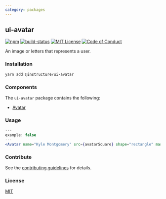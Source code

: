 ```yaml
---
category: packages
---
```


## ui-avatar

[![npm][npm]][npm-url]
[![build-status][build-status]][build-status-url]
[![MIT License][license-badge]][LICENSE]
[![Code of Conduct][coc-badge]][coc]

An image or letters that represents a user.

### Installation

```sh
yarn add @instructure/ui-avatar
```

### Components
The `ui-avatar` package contains the following:
- [Avatar](#Avatar)


### Usage
```jsx
---
example: false
---
<Avatar name="Kyle Montgomery" src={avatarSquare} shape="rectangle" margin="0 small 0 0" />
```


### Contribute
See the [contributing guidelines](#contributing) for details.

### License

[MIT](LICENSE)

[npm]: https://img.shields.io/npm/v/@instructure/ui-avatar.svg
[npm-url]: https://npmjs.com/package/@instructure/ui-avatar

[build-status]: https://travis-ci.org/instructure/instructure-ui.svg?branch=master
[build-status-url]: https://travis-ci.org/instructure/instructure-ui "Travis CI"

[license-badge]: https://img.shields.io/npm/l/instructure-ui.svg?style=flat-square
[license]: https://github.com/instructure/instructure-ui/blob/master/LICENSE

[coc-badge]: https://img.shields.io/badge/code%20of-conduct-ff69b4.svg?style=flat-square
[coc]: https://github.com/instructure/instructure-ui/blob/master/CODE_OF_CONDUCT.md
